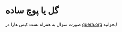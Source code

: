 # گل یا پوچ ساده

صورت سوال به همراه تست کیس هارا در [quera.org](https://quera.org/problemset/253399?tab=description) بخوانید!